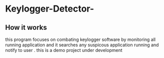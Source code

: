 # Keylogger-Detector-
## How it works 
this program focuses on combating keylogger software by monitoring all running application and it searches any suspicous application running and notify to user . this is a demo project under development 

